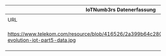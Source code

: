 |IoTNumb3rs Datenerfassung|||||||||||
| ---- | ---- | ---- | ---- | ---- | ---- | ---- | ---- | ---- | ---- | ---- |
||||||||||||
|URL|home_url|filename|device_class|device_count|market_class|market_volume|prognosis_year|publication_year|authorship_class|Dropbox folder|
|https://www.telekom.com/resource/blob/416526/2a399b64c280121ec604210e48758edd/dl-evolution-iot-part5-data.jpg|https://www.telekom.com/en/media/mediacenter/media-kits/mediakits-2016/media-kit-iot-week-2016|file11_dl-evolution-iot-part5.jpg|Generic IoT|25000000000|||2020|2016|company(telekom)|JinlinHolic/20181118-0000|

